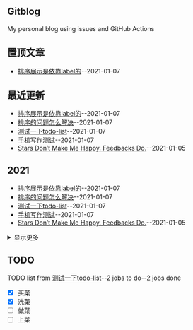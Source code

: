 ## Gitblog
My personal blog using issues and GitHub Actions
## 置顶文章
- [排序展示是依靠label的](https://github.com/drunkwretch/drunkwretch.github.io/issues/7)--2021-01-07
## 最近更新
- [排序展示是依靠label的](https://github.com/drunkwretch/drunkwretch.github.io/issues/7)--2021-01-07
- [排序的问题怎么解决](https://github.com/drunkwretch/drunkwretch.github.io/issues/6)--2021-01-07
- [测试一下todo-list](https://github.com/drunkwretch/drunkwretch.github.io/issues/5)--2021-01-07
- [手机写作测试](https://github.com/drunkwretch/drunkwretch.github.io/issues/4)--2021-01-07
- [Stars Don’t Make Me Happy. Feedbacks Do.](https://github.com/drunkwretch/drunkwretch.github.io/issues/3)--2021-01-05
## 2021
- [排序展示是依靠label的](https://github.com/drunkwretch/drunkwretch.github.io/issues/7)--2021-01-07
- [排序的问题怎么解决](https://github.com/drunkwretch/drunkwretch.github.io/issues/6)--2021-01-07
- [测试一下todo-list](https://github.com/drunkwretch/drunkwretch.github.io/issues/5)--2021-01-07
- [手机写作测试](https://github.com/drunkwretch/drunkwretch.github.io/issues/4)--2021-01-07
- [Stars Don’t Make Me Happy. Feedbacks Do.](https://github.com/drunkwretch/drunkwretch.github.io/issues/3)--2021-01-05
<details><summary>显示更多</summary>
<ul>
<li><a href="https://github.com/drunkwretch/drunkwretch.github.io/issues/2">第二次测试使用</a>--2021-01-05</li>
<li><a href="https://github.com/drunkwretch/drunkwretch.github.io/issues/1">利用github issue和githubpages写博客</a>--2021-01-05</li>
</ul>
</details>

## TODO
TODO list from [测试一下todo-list](https://github.com/drunkwretch/drunkwretch.github.io/issues/5)--2 jobs to do--2 jobs done
- [x] 买菜
- [x] 洗菜
- [ ] 做菜
- [ ] 上菜

<style>
  @import url('./styles.css');
</style>
